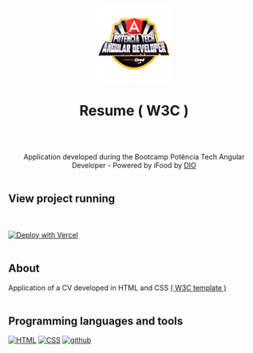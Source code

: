 <div align="center"><img align="" width="150px" src="/angular-developer.png">
  
 # Resume ( W3C )

<br /><br />

  Application developed during the Bootcamp Potência Tech Angular Developer - Powered by iFood by [DIO](https://web.dio.me/) <br /><br />

</div> 

##  View project running 
  
 <br /><br /> [![Deploy with Vercel](https://vercel.com/button)](https://angular-blog-one.vercel.app/)<br /><br />

## About
  
Application of a CV developed in HTML and CSS [( W3C template )](https://www.w3schools.com/howto/howto_website_create_resume.asp) <br /><br /> 
    
## Programming languages and tools

<p align="left">
  <a href="https://github.com/Zwiicker?tab=repositories&q=&type=&language=html&sort="><img src="https://img.shields.io/badge/HTML5-E34F26?style=for-the-badge&logo=html5&logoColor=white" alt="HTML"/></a>
   <a href="https://github.com/Zwiicker?tab=repositories&q=&type=&language=css&sort="><img src="https://img.shields.io/badge/CSS-239120?&style=for-the-badge&logo=css3&logoColor=white" alt="CSS"/></a>
  <a href="https://github.com/">
  <img src="https://img.shields.io/badge/GitHub-100000?style=for-the-badge&logo=github&logoColor=white" alt="github"/>
  </a>
  
</p>
<br /><br />

